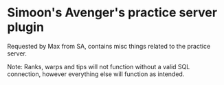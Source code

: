 # Simoon's Avenger's practice server plugin

Requested by Max from SA, contains misc things related to the practice server.

Note: Ranks, warps and tips will not function without a valid SQL connection, however everything else will function as intended.
